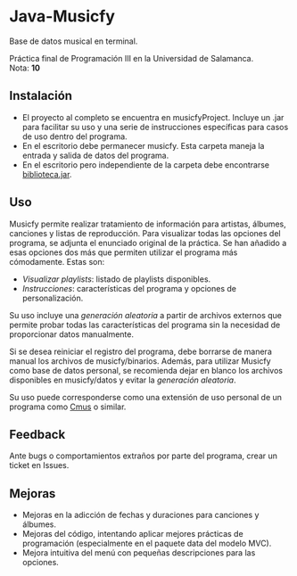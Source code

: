 # Java-Musicfy
Base de datos musical en terminal.

Práctica final de Programación III en la Universidad de Salamanca.  
Nota: **10**


## Instalación
* El proyecto al completo se encuentra en musicfyProject. Incluye un .jar para facilitar su uso y una serie de instrucciones
específicas para casos de uso dentro del programa.
* En el escritorio debe permanecer musicfy. Esta carpeta maneja la entrada y salida de datos del programa.
* En el escritorio pero independiente de la carpeta debe encontrarse 
[biblioteca.jar](http://maxus.fis.usal.es/HOTHOUSE/p3/index.html).

## Uso
Musicfy permite realizar tratamiento de información para artistas, álbumes, canciones y listas de reproducción. Para visualizar
todas las opciones del programa, se adjunta el enunciado original de la práctica. Se han añadido a esas opciones dos más que
permiten utilizar el programa más cómodamente. Estas son:
* _Visualizar playlists_: listado de playlists disponibles.
* _Instrucciones_: características del programa y opciones de personalización.

Su uso incluye una _generación aleatoria_ a partir de archivos externos que permite probar todas las características del programa
sin la necesidad de proporcionar datos manualmente.

Si se desea reiniciar el registro del programa, debe borrarse de manera manual los archivos de musicfy/binarios. Además, para 
utilizar Musicfy como base de datos personal, se recomienda dejar en blanco los archivos disponibles en musicfy/datos y
evitar la _generación aleatoria_.

Su uso puede corresponderse como una extensión de uso personal de un programa como [Cmus](https://cmus.github.io/) o similar.


## Feedback
Ante bugs o comportamientos extraños por parte del programa, crear un ticket en Issues.


## Mejoras
* Mejoras en la adicción de fechas y duraciones para canciones y álbumes.
* Mejoras del código, intentando aplicar mejores prácticas de programación (especialmente en el paquete data del modelo MVC).
* Mejora intuitiva del menú con pequeñas descripciones para las opciones.
